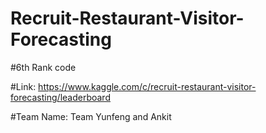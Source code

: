 # Recruit-Restaurant-Visitor-Forecasting

#6th Rank code  

#Link: https://www.kaggle.com/c/recruit-restaurant-visitor-forecasting/leaderboard


#Team Name: Team Yunfeng and Ankit

